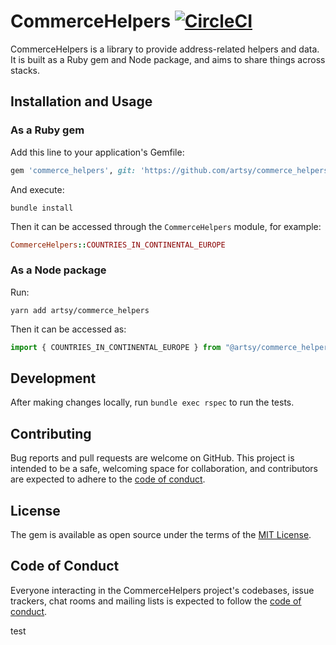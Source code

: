 # CommerceHelpers [![CircleCI][badge]][circleci]

CommerceHelpers is a library to provide address-related helpers and data. It is built as a Ruby gem and Node package, and
aims to share things across stacks.

## Installation and Usage

### As a Ruby gem

Add this line to your application's Gemfile:

```ruby
gem 'commerce_helpers', git: 'https://github.com/artsy/commerce_helpers.git', branch: 'main'
```

And execute:

    bundle install

Then it can be accessed through the `CommerceHelpers` module, for example:

```ruby
CommerceHelpers::COUNTRIES_IN_CONTINENTAL_EUROPE
```

### As a Node package

Run:

    yarn add artsy/commerce_helpers

Then it can be accessed as:

```javascript
import { COUNTRIES_IN_CONTINENTAL_EUROPE } from "@artsy/commerce_helpers"
```

## Development

After making changes locally, run `bundle exec rspec` to run the tests.

## Contributing

Bug reports and pull requests are welcome on GitHub. This project is intended to be a safe, welcoming space for
collaboration, and contributors are expected to adhere to the [code of conduct][code_of_conduct].

## License

The gem is available as open source under the terms of the [MIT License][license].

## Code of Conduct

Everyone interacting in the CommerceHelpers project's codebases, issue trackers, chat rooms and mailing lists is expected
to follow the [code of conduct][code_of_conduct].

[badge]: https://circleci.com/gh/artsy/commerce_helpers/tree/main.svg?style=shield
[circleci]: https://circleci.com/gh/artsy/commerce_helpers/tree/main
[code_of_conduct]: https://github.com/artsy/commerce_helpers/blob/main/CODE_OF_CONDUCT.md
[license]: https://opensource.org/licenses/MIT
test
